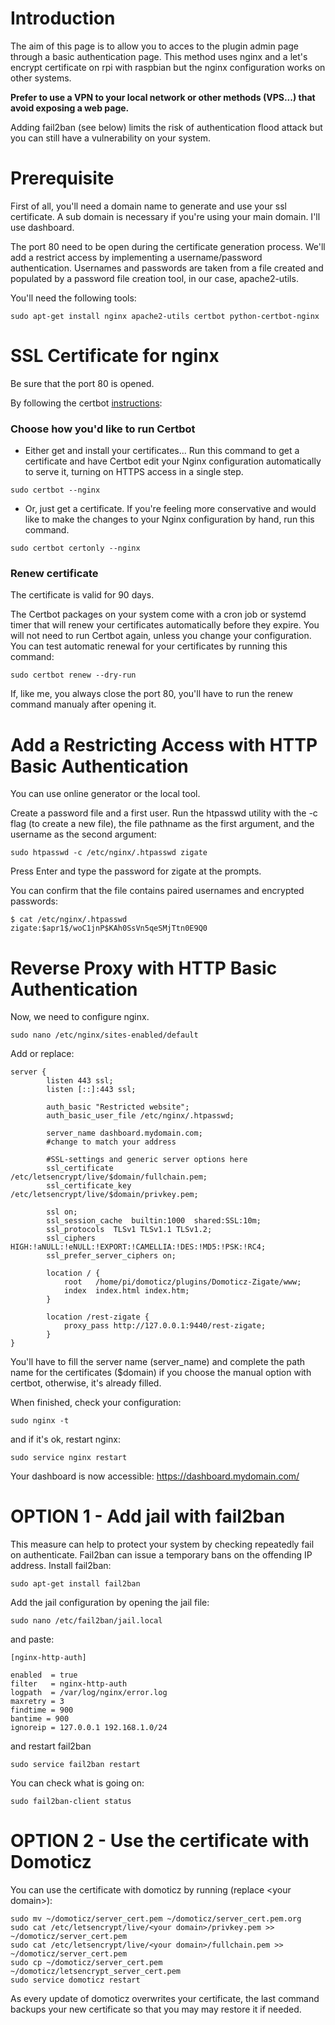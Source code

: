 # Introduction
The aim of this page is to allow you to acces to the plugin admin page through a basic authentication page.
This method uses nginx and a let's encrypt certificate on rpi with raspbian but the nginx configuration works on other systems.

**Prefer to use a VPN to your local network or other methods (VPS...) that avoid exposing a web page.**

Adding fail2ban (see below) limits the risk of authentication flood attack but you can still have a vulnerability on your system.


# Prerequisite
First of all, you'll need a domain name to generate and use your ssl certificate. A sub domain is necessary if you're using your main domain. I'll use dashboard.

The port 80 need to be open during the certificate generation process.
We'll add a restrict access by implementing a username/password authentication. Usernames and passwords are taken from a file created and populated by a password file creation tool, in our case, apache2-utils.

You'll need the following tools:

```shell
sudo apt-get install nginx apache2-utils certbot python-certbot-nginx
```



# SSL Certificate for nginx
Be sure that the port 80 is opened.

By following the certbot [instructions](https://certbot.eff.org/lets-encrypt/debianbuster-nginx):

### Choose how you'd like to run Certbot
* Either get and install your certificates...
Run this command to get a certificate and have Certbot edit your Nginx configuration automatically to serve it, turning on HTTPS access in a single step.
```shell
sudo certbot --nginx
```
* Or, just get a certificate.
If you're feeling more conservative and would like to make the changes to your Nginx configuration by hand, run this command.
```shell
sudo certbot certonly --nginx
```

### Renew certificate
The certificate is valid for 90 days.

The Certbot packages on your system come with a cron job or systemd timer that will renew your certificates automatically before they expire. You will not need to run Certbot again, unless you change your configuration. You can test automatic renewal for your certificates by running this command:
```shell
sudo certbot renew --dry-run
```

If, like me, you always close the port 80, you'll have to run the renew command manualy after opening it.

# Add a Restricting Access with HTTP Basic Authentication
You can use online generator or the local tool.

Create a password file and a first user. Run the htpasswd utility with the -c flag (to create a new file), the file pathname as the first argument, and the username as the second argument:

```shell
sudo htpasswd -c /etc/nginx/.htpasswd zigate
```
Press Enter and type the password for zigate at the prompts.

You can confirm that the file contains paired usernames and encrypted passwords:
```shell
$ cat /etc/nginx/.htpasswd
zigate:$apr1$/woC1jnP$KAh0SsVn5qeSMjTtn0E9Q0
```


# Reverse Proxy with HTTP Basic Authentication
Now, we need to configure nginx.

```shell
sudo nano /etc/nginx/sites-enabled/default
```

Add or replace:

```
server {
        listen 443 ssl;
        listen [::]:443 ssl;

        auth_basic "Restricted website";
        auth_basic_user_file /etc/nginx/.htpasswd;

        server_name dashboard.mydomain.com;
        #change to match your address

        #SSL-settings and generic server options here
        ssl_certificate           /etc/letsencrypt/live/$domain/fullchain.pem;
        ssl_certificate_key       /etc/letsencrypt/live/$domain/privkey.pem;

        ssl on;
        ssl_session_cache  builtin:1000  shared:SSL:10m;
        ssl_protocols  TLSv1 TLSv1.1 TLSv1.2;
        ssl_ciphers HIGH:!aNULL:!eNULL:!EXPORT:!CAMELLIA:!DES:!MD5:!PSK:!RC4;
        ssl_prefer_server_ciphers on;

        location / {
            root   /home/pi/domoticz/plugins/Domoticz-Zigate/www;
            index  index.html index.htm;
        }

        location /rest-zigate {
            proxy_pass http://127.0.0.1:9440/rest-zigate;
        }
}
```
You'll have to fill the server name (server_name) and complete the path name for the certificates ($domain) if you choose the manual option with certbot, otherwise, it's already filled.

When finished, check your configuration:
```shell
sudo nginx -t
```
and if it's ok, restart nginx:
```shell
sudo service nginx restart
```

Your dashboard is now accessible: https://dashboard.mydomain.com/

# OPTION 1 - Add jail with fail2ban
This measure can help to protect your system by checking repeatedly fail on authenticate.
Fail2ban can issue a temporary bans on the offending IP address.
Install fail2ban:
```shell
sudo apt-get install fail2ban
```

Add the jail configuration by opening the jail file:
```shell
sudo nano /etc/fail2ban/jail.local
```
and paste:
```
[nginx-http-auth]

enabled  = true
filter   = nginx-http-auth
logpath  = /var/log/nginx/error.log
maxretry = 3
findtime = 900
bantime = 900
ignoreip = 127.0.0.1 192.168.1.0/24
```

and restart fail2ban

```shell
sudo service fail2ban restart
```

You can check what is going on:
```shell
sudo fail2ban-client status
```

# OPTION 2 - Use the certificate with Domoticz
You can use the certificate with domoticz by running (replace \<your domain>):

```shell
sudo mv ~/domoticz/server_cert.pem ~/domoticz/server_cert.pem.org
sudo cat /etc/letsencrypt/live/<your domain>/privkey.pem >> ~/domoticz/server_cert.pem
sudo cat /etc/letsencrypt/live/<your domain>/fullchain.pem >> ~/domoticz/server_cert.pem
sudo cp ~/domoticz/server_cert.pem ~/domoticz/letsencrypt_server_cert.pem
sudo service domoticz restart
```

As every update of domoticz overwrites your certificate, the last command backups your new certificate so that you may may restore it if needed.
